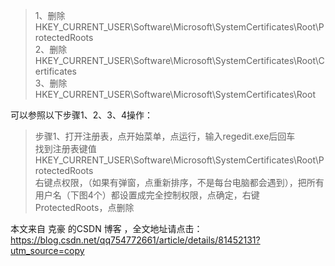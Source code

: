 >1、删除HKEY_CURRENT_USER\Software\Microsoft\SystemCertificates\Root\ProtectedRoots </br>
>2、删除HKEY_CURRENT_USER\Software\Microsoft\SystemCertificates\Root\Certificates </br>
>3、删除HKEY_CURRENT_USER\Software\Microsoft\SystemCertificates\Root</br>


可以参照以下步骤1、2、3、4操作：
>步骤1、打开注册表，点开始菜单，点运行，输入regedit.exe后回车</br>
>找到注册表键值HKEY_CURRENT_USER\Software\Microsoft\SystemCertificates\Root\ProtectedRoots </br>
>右键点权限，（如果有弹窗，点重新排序，不是每台电脑都会遇到），把所有用户名（下图4个）都设置成完全控制权限，点确定，右键ProtectedRoots，点删除</br>



本文来自 克豪 的CSDN 博客 ，全文地址请点击：https://blog.csdn.net/qq754772661/article/details/81452131?utm_source=copy 
